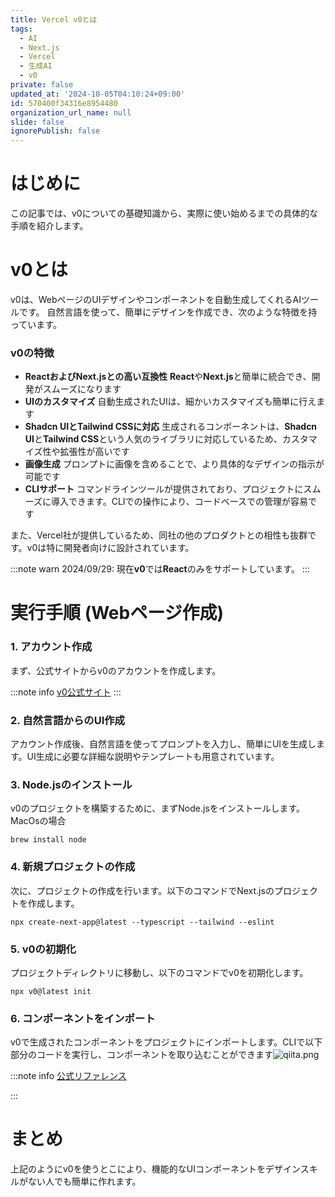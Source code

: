 ```yaml
---
title: Vercel v0とは
tags:
  - AI
  - Next.js
  - Vercel
  - 生成AI
  - v0
private: false
updated_at: '2024-10-05T04:10:24+09:00'
id: 570400f34316e8954480
organization_url_name: null
slide: false
ignorePublish: false
---
```

# はじめに

この記事では、v0についての基礎知識から、実際に使い始めるまでの具体的な手順を紹介します。

# v0とは

v0は、WebページのUIデザインやコンポーネントを自動生成してくれるAIツールです。
自然言語を使って、簡単にデザインを作成でき、次のような特徴を持っています。

### v0の特徴
- **ReactおよびNext.jsとの高い互換性**
    **React**や**Next.js**と簡単に統合でき、開発がスムーズになります
    <br>
- **UIのカスタマイズ**
    自動生成されたUIは、細かいカスタマイズも簡単に行えます
    <br>
- **Shadcn UIとTailwind CSSに対応**
    生成されるコンポーネントは、**Shadcn UI**と**Tailwind CSS**という人気のライブラリに対応しているため、カスタマイズ性や拡張性が高いです
    <br>
- **画像生成**
    プロンプトに画像を含めることで、より具体的なデザインの指示が可能です
    <br>
- **CLIサポート**
    コマンドラインツールが提供されており、プロジェクトにスムーズに導入できます。CLIでの操作により、コードベースでの管理が容易です
    <br>

また、Vercel社が提供しているため、同社の他のプロダクトとの相性も抜群です。v0は特に開発者向けに設計されています。

:::note warn
 2024/09/29: 現在**v0**では**React**のみをサポートしています。
:::


# 実行手順 (Webページ作成)

### 1\. **アカウント作成**

まず、公式サイトからv0のアカウントを作成します。

:::note info
[v0公式サイト](https://v0.dev/?from=chat)
:::

### 2\. **自然言語からのUI作成**

アカウント作成後、自然言語を使ってプロンプトを入力し、簡単にUIを生成します。UI生成に必要な詳細な説明やテンプレートも用意されています。

### 3\. **Node.jsのインストール**

v0のプロジェクトを構築するために、まずNode.jsをインストールします。
MacOsの場合

```brew install node```

### 4\. **新規プロジェクトの作成** 
次に、プロジェクトの作成を行います。以下のコマンドでNext.jsのプロジェクトを作成します。

```npx create-next-app@latest --typescript --tailwind --eslint```

### 5\. **v0の初期化**

プロジェクトディレクトリに移動し、以下のコマンドでv0を初期化します。

```npx v0@latest init```

### 6\. **コンポーネントをインポート**  

v0で生成されたコンポーネントをプロジェクトにインポートします。CLIで以下部分のコードを実行し、コンポーネントを取り込むことができます![qiita.png](https://qiita-image-store.s3.ap-northeast-1.amazonaws.com/0/3814349/3c8ccd2d-6f19-baf8-263c-d3d13aec5ac7.png)


:::note info
[公式リファレンス](https://v0.dev/docs#integrating-generated-code-into-your-nextjs-app)

:::


# まとめ

上記のようにv0を使うとこにより、機能的なUIコンポーネントをデザインスキルがない人でも簡単に作れます。
